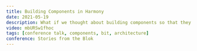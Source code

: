 ```yaml
---
title: Building Components in Harmony
date: 2021-05-19
description: What if we thought about building components so that they are extendable, theme-able, and reusable across different code bases. If we could do that then we would be able to deliver applications at a much faster pace. We would be able to scale much easier. It's not easy but that is exactly why Bit Harmony was built.
video: mbURSw1fhoc
tags: [conference talk, components, bit, architecture]
conference: Stories from the Blok
---
```

